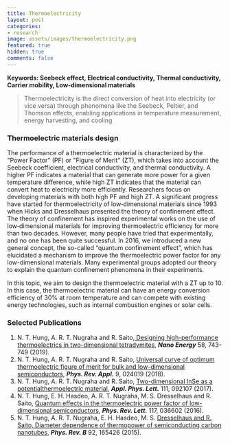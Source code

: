 ```yaml
---
title: Thermoelectricity
layout: post
categories:
- research
image: assets/images/thermoelectricity.png
featured: true
hidden: true
comments: false
---
```


**Keywords: Seebeck effect, Electrical conductivity, Thermal conductivity, Carrier mobility, Low‐dimensional materials**

> Thermoelectricity is the direct conversion of heat into electricity (or vice versa) through phenomena like the Seebeck, Peltier, and Thomson effects, enabling applications in temperature measurement, energy harvesting, and cooling

### Thermoelectric materials design
The performance of a thermoelectric material is characterized by the "Power Factor" (PF) or "Figure of Merit" (ZT), which takes into account the Seebeck coefficient, electrical conductivity, and thermal conductivity. A higher PF indicates a material that can generate more power for a given temperature difference, while high ZT indicates that the material can convert heat to electricity more efficiently. Researchers focus on developing materials with both high PF and high ZT. A significant progress have started for thermoelectricity of low‐dimensional materials since 1993 when Hicks and Dresselhaus presented the theory of confinement effect. The theory of confinement has inspired experimental works on the use of low‐dimensional materials for improving thermoelectric efficiency for more than two decades. However, many people have tried that experimentally, and no one has been quite successful. In 2016, we introduced a new general concept, the so-called “quantum confinement effect”, which has elucidated a mechanism to improve the thermoelectric power factor for any low-dimensional materials. Many experimental groups adopted our theory to explain the quantum confinement phenomena in their experiments. 

In this topic, we aim to design the thermoelectric material with a ZT up to 10. In this case, the thermoelectric material can have an energy conversion efficiency of 30% at room temperature and can compete with existing energy technologies, such as internal combustion engines or solar cells.

### Selected Publications
1. N. T. Hung, A. R. T. Nugraha and R. Saito,[ Designing high-performance thermoelectrics in two-dimensional tetradymites](https://doi.org/10.1016/j.nanoen.2019.02.015), ***Nano Energy*** 58, 743-749 (2019).
2. N. T. Hung, A. R. T. Nugraha and R. Saito, [Universal curve of optimum thermoelectric figure of merit for bulk and low-dimensional semiconductors](https://doi.org/10.1103/PhysRevApplied.9.024019), ***Phys. Rev. Appl.*** 9, 024019 (2018).
3. N. T. Hung, A. R. T. Nugraha and R. Saito, [Two-dimensional InSe as a potentialthermoelectric material](https://dx.doi.org/10.1063/1.5001184), ***Appl. Phys. Lett.*** 111, 092107 (2017).
4. N. T. Hung, E. H. Hasdeo, A. R. T. Nugraha, M. S. Dresselhaus and R. Saito, [Quantum effects in the thermoelectric power factor of low-dimensional semiconductors](https://dx.doi.org/10.1103/PhysRevLett.117.036602), ***Phys. Rev. Lett.*** 117, 036602 (2016).
5. N. T. Hung, A. R. T. Nugraha, E. H. Hasdeo, M. S. [Dresselhaus and R. Saito, Diameter dependence of thermopower of semiconducting carbon nanotubes](https://dx.doi.org/10.1103/PhysRevB.92.165426), ***Phys. Rev. B*** 92, 165426 (2015).

